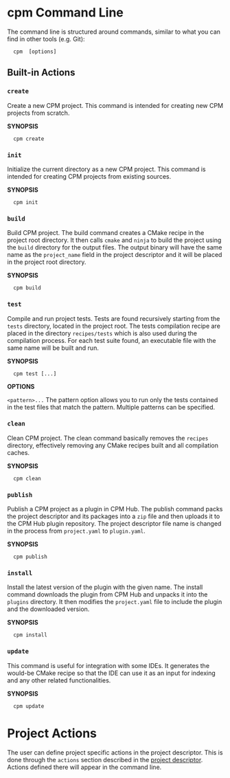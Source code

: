 # cpm Command Line

The command line is structured around commands, similar to what you can find in other tools (e.g. Git):

<pre><code class="language-bash">  cpm <action> [options]
</code></pre>

## Built-in Actions

### `create`
Create a new CPM project. This command is intended for creating new CPM projects from scratch.

**SYNOPSIS**
<pre><code class="language-bash">  cpm create <project_name>
</code></pre>

### `init`
Initialize the current directory as a new CPM project. This command is intended for creating CPM projects from existing sources.

**SYNOPSIS**
<pre><code class="language-bash">  cpm init <project_name>
</code></pre>

### `build`
Build CPM project. The build command creates a CMake recipe in the project root directory. It then calls `cmake` and `ninja` to build the project using the `build` directory for the output files. The output binary will have the same name as the `project_name` field in the project descriptor and it will be placed in the project root directory.

**SYNOPSIS**
<pre><code class="language-bash">  cpm build
</code></pre>

### `test`
Compile and run project tests. Tests are found recursively starting from the `tests` directory, located in the project root. The tests compilation recipe are placed in the directory `recipes/tests` which is also used during the compilation process. For each test suite found, an executable file with the same name will be built and run.

**SYNOPSIS**
<pre><code class="language-bash">  cpm test [<pattern>...]
</code></pre>
  
**OPTIONS**

  `<pattern>...` The pattern option allows you to run only the tests contained in the test files that match the pattern. Multiple patterns can be specified.

### `clean`
Clean CPM project. The clean command basically removes the `recipes` directory, effectively removing any CMake recipes built and all compilation caches.

**SYNOPSIS**
<pre><code class="language-bash">  cpm clean
</code></pre>

### `publish`
Publish a CPM project as a plugin in CPM Hub. The publish command packs the project descriptor and its packages into a `zip` file and then uploads it to the CPM Hub plugin repository. The project descriptor file name is changed in the process from `project.yaml` to `plugin.yaml`.

**SYNOPSIS**
<pre><code class="language-bash">  cpm publish
</code></pre>

### `install`
Install the latest version of the plugin with the given name. The install command downloads the plugin from CPM Hub and unpacks it into the `plugins` directory. It then modifies the `project.yaml` file to include the plugin and the downloaded version.

**SYNOPSIS**
<pre><code class="language-bash">  cpm install <plugin_name>
</code></pre>

### `update`
This command is useful for integration with some IDEs. It generates the would-be CMake recipe so that the IDE can use it as an input for indexing and any other related functionalities.

**SYNOPSIS**
<pre><code class="language-bash">  cpm update
</code></pre>

# Project Actions

The user can define project specific actions in the project descriptor. This is done through the `actions` section described in the [project descriptor](https://github.com/jorsanpe/cpm/wiki/Project-Descriptor). Actions defined there will appear in the command line.
